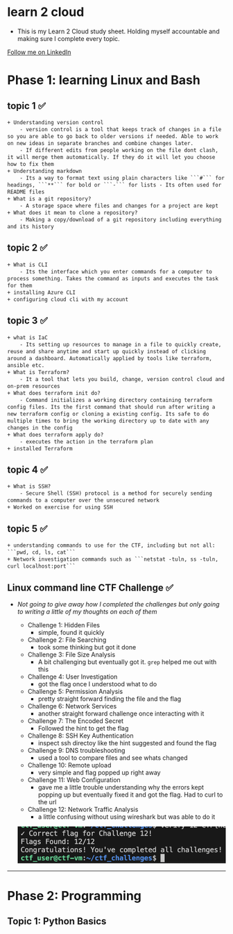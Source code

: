 # learn 2 cloud
- This is my Learn 2 Cloud study sheet. Holding myself accountable and making sure I complete every topic. 

[Follow me on LinkedIn](https://www.linkedin.com/in/cperez37/)

# Phase 1: learning Linux and Bash

## topic 1 ✅
    + Understanding version control 
        - version control is a tool that keeps track of changes in a file so you are able to go back to older versions if needed. Able to work on new ideas in separate branches and combine changes later.
        - If different edits from people working on the file dont clash, it will merge them automatically. If they do it will let you choose how to fix them 
    + Understanding markdown
        - Its a way to format text using plain characters like ```#``` for headings, ```**``` for bold or ```-``` for lists - Its often used for README files
    + What is a git repository?
        - A storage space where files and changes for a project are kept
    + What does it mean to clone a repository?
        - Making a copy/download of a git repository including everything and its history

## topic 2 ✅
    + What is CLI
        - Its the interface which you enter commands for a computer to process something. Takes the command as inputs and executes the task for them
    + installing Azure CLI
    + configuring cloud cli with my account

## topic 3 ✅
    + what is IaC
        - Its setting up resources to manage in a file to quickly create, reuse and share anytime and start up quickly instead of clicking around a dashboard. Automatically applied by tools like terraform, ansible etc.
    + What is Terraform?
        - It a tool that lets you build, change, version control cloud and on-prem resources 
    + What does terraform init do?
        - Command initializes a working directory containing terraform config files. Its the first command that should run after writing a new terraform config or cloning a existing config. Its safe to do multiple times to bring the working directory up to date with any changes in the config 
    + What does terraform apply do?
        - executes the action in the terraform plan
    + installed Terraform 

## topic 4 ✅
    + What is SSH?
        - Secure Shell (SSH) protocol is a method for securely sending commands to a computer over the unsecured network
    + Worked on exercise for using SSH 
## topic 5 ✅
    + understanding commands to use for the CTF, including but not all: ```pwd, cd, ls, cat```
    + Network investigation commands such as ```netstat -tuln, ss -tuln, curl localhost:port``` 
## Linux command line CTF Challenge ✅
- *Not going to give away how I completed the challenges but only going to writing a little of my thoughts on each of them*
    + Challenge 1: Hidden Files 
        - simple, found it quickly
    + Challenge 2: File Searching
        - took some thinking but got it done
    + Challenge 3: File Size Analysis
        - A bit challenging but eventually got it. ```grep``` helped me out with this
    + Challenge 4: User Investigation
        - got the flag once I understood what to do
    + Challenge 5: Permission Analysis
        - pretty straight forward finding the file and the flag
    + Challenge 6: Network Services
        - another straight forward challenge once interacting with it
    + Challenge 7: The Encoded Secret
        - Followed the hint to get the flag
    + Challenge 8: SSH Key Authentication
        - inspect ssh directoy like the hint suggested and found the flag
    + Challenge 9: DNS troubleshooting
        - used a tool to compare files and see whats changed 
    + Challenge 10: Remote upload
        - very simple and flag popped up right away
    + Challenge 11: Web Configuration
        - gave me a little trouble understanding why the errors kept popping up but eventually fixed it and got the flag. Had to curl to the url 
    +  Challenge 12: Network Traffic Analysis
        - a little confusing without using wireshark but was able to do it

    ![](images/phase1.png)

---

# Phase 2: Programming

## Topic 1: Python Basics


